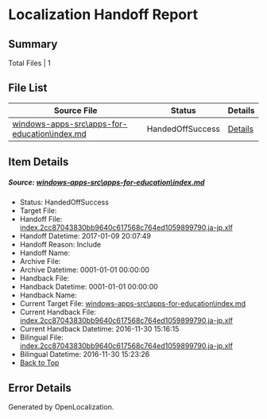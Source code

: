 # <a name='report-top'></a> Localization Handoff Report

## Summary
 Total Files | 1

## File List
 Source File | Status | Details 
 ----------- | ------ | ------- 
 [windows-apps-src\apps-for-education\index.md](https://cpubwin.visualstudio.com/windows-uwp/_git/windows-uwp/commit/47f0ca1ae08e0a78c6ca1e7ed6fc4d84bb1fc593?path=windows-apps-src%2Fapps-for-education%2Findex.md&_a=contents) | HandedOffSuccess | [Details](#6d3e193d3e38935371274607ff988136450fffb9157)

## Item Details
##### <a name='6d3e193d3e38935371274607ff988136450fffb9157'></a> Source: [windows-apps-src\apps-for-education\index.md](https://cpubwin.visualstudio.com/windows-uwp/_git/windows-uwp/commit/47f0ca1ae08e0a78c6ca1e7ed6fc4d84bb1fc593?path=windows-apps-src%2Fapps-for-education%2Findex.md&_a=contents)
* Status: HandedOffSuccess
* Target File: 
* Handoff File: [index.2cc87043830bb9640c617568c764ed1059899790.ja-jp.xlf](https://cpubwin.visualstudio.com/windows-uwp/_git/WDCLib.handoff/commit/1629b896823bc33a173ef1091e5b62e8c7b3db4b?path=ol-handoff%2Fcpubwin%2Fwindows-uwp.ja-jp%2Fmaster%2Findex.2cc87043830bb9640c617568c764ed1059899790.ja-jp.xlf&_a=contents)
* Handoff Datetime: 2017-01-09 20:07:49
* Handoff Reason: Include
* Handoff Name: 
* Archive File: 
* Archive Datetime: 0001-01-01 00:00:00
* Handback File: 
* Handback Datetime: 0001-01-01 00:00:00
* Handback Name: 
* Current Target File: [windows-apps-src\apps-for-education\index.md](https://cpubwin.visualstudio.com/windows-uwp/_git/windows-uwp.ja-jp/commit/94b4321bb5dd263955ca2211a312bbd0b2b4b105?path=windows-apps-src%2Fapps-for-education%2Findex.md&_a=contents)
* Current Handback File: [index.2cc87043830bb9640c617568c764ed1059899790.ja-jp.xlf](https://cpubwin.visualstudio.com/windows-uwp/_git/WDCLib.handback/commit/1aa649d9aea9534cd7eb0453080e5e7830e9b3fa?path=ol-handback%2Fcpubwin%2Fwindows-uwp.ja-jp%2Fmaster%2Findex.2cc87043830bb9640c617568c764ed1059899790.ja-jp.xlf&_a=contents)
* Current Handback Datetime: 2016-11-30 15:16:15
* Bilingual File: [index.2cc87043830bb9640c617568c764ed1059899790.ja-jp.xlf](https://cpubwin.visualstudio.com/windows-uwp/_git/WDCLib.handback/commit/1aa649d9aea9534cd7eb0453080e5e7830e9b3fa?path=ol-handback%2Fcpubwin%2Fwindows-uwp.ja-jp%2Fmaster%2Findex.2cc87043830bb9640c617568c764ed1059899790.ja-jp.xlf&_a=contents)
* Bilingual Datetime: 2016-11-30 15:23:26
* [Back to Top](#report-top)


## Error Details

Generated by OpenLocalization.
